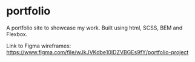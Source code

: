 # portfolio

A portfolio site to showcase my work. Built using html, SCSS, BEM and Flexbox.

Link to Figma wireframes: https://www.figma.com/file/wJkJVKdbe10IDZVBGEs9fY/portfolio-project

